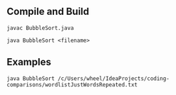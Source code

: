
## Compile and Build

```
javac BubbleSort.java

java BubbleSort <filename>
```

## Examples

```
java BubbleSort /c/Users/wheel/IdeaProjects/coding-comparisons/wordlistJustWordsRepeated.txt
```
